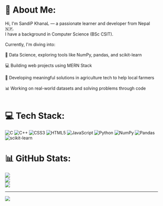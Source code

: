 # 💫 About Me:
Hi, I'm SandiP KhanaL — a passionate learner and developer from Nepal 🇳🇵.<br>I have a background in Computer Science (BSc CSIT).<br><br>Currently, I'm diving into:<br><br>🌱 Data Science, exploring tools like NumPy, pandas, and scikit-learn<br><br>💻 Building web projects using MERN Stack<br><br>🌾 Developing meaningful solutions in agriculture tech to help local farmers<br><br>📊 Working on real-world datasets and solving problems through code<br><br>


# 💻 Tech Stack:
![C](https://img.shields.io/badge/c-%2300599C.svg?style=for-the-badge&logo=c&logoColor=white) ![C++](https://img.shields.io/badge/c++-%2300599C.svg?style=for-the-badge&logo=c%2B%2B&logoColor=white) ![CSS3](https://img.shields.io/badge/css3-%231572B6.svg?style=for-the-badge&logo=css3&logoColor=white) ![HTML5](https://img.shields.io/badge/html5-%23E34F26.svg?style=for-the-badge&logo=html5&logoColor=white) ![JavaScript](https://img.shields.io/badge/javascript-%23323330.svg?style=for-the-badge&logo=javascript&logoColor=%23F7DF1E) ![Python](https://img.shields.io/badge/python-3670A0?style=for-the-badge&logo=python&logoColor=ffdd54) ![NumPy](https://img.shields.io/badge/numpy-%23013243.svg?style=for-the-badge&logo=numpy&logoColor=white) ![Pandas](https://img.shields.io/badge/pandas-%23150458.svg?style=for-the-badge&logo=pandas&logoColor=white) ![scikit-learn](https://img.shields.io/badge/scikit--learn-%23F7931E.svg?style=for-the-badge&logo=scikit-learn&logoColor=white)
# 📊 GitHub Stats:
![](https://github-readme-stats.vercel.app/api?username=sandipkhanal7&theme=dark&hide_border=false&include_all_commits=false&count_private=false)<br/>
![](https://nirzak-streak-stats.vercel.app/?user=sandipkhanal7&theme=dark&hide_border=false)<br/>
![](https://github-readme-stats.vercel.app/api/top-langs/?username=sandipkhanal7&theme=dark&hide_border=false&include_all_commits=false&count_private=false&layout=compact)

---
[![](https://visitcount.itsvg.in/api?id=sandipkhanal7&icon=0&color=0)](https://visitcount.itsvg.in)

<!-- Proudly created with GPRM ( https://gprm.itsvg.in ) -->
